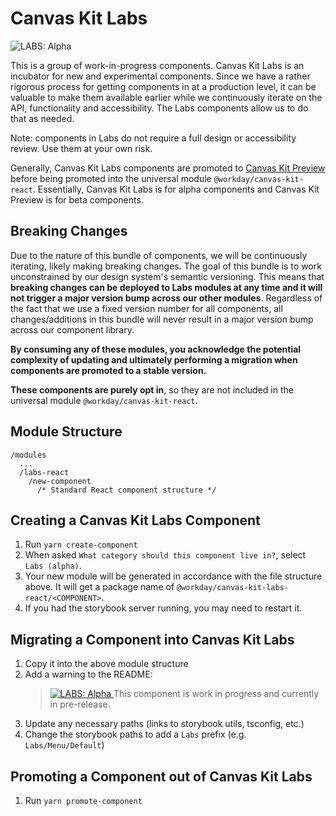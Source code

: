 # Canvas Kit Labs

<img src="https://img.shields.io/badge/LABS-alpha-orange" alt="LABS: Alpha" />

This is a group of work-in-progress components. Canvas Kit Labs is an incubator for new and
experimental components. Since we have a rather rigorous process for getting components in at a
production level, it can be valuable to make them available earlier while we continuously iterate on
the API, functionality and accessibility. The Labs components allow us to do that as needed.

Note: components in Labs do not require a full design or accessibility review. Use them at your own
risk.

Generally, Canvas Kit Labs components are promoted to [Canvas Kit Preview](../preview-react) before
being promoted into the universal module `@workday/canvas-kit-react`. Essentially, Canvas Kit Labs
is for alpha components and Canvas Kit Preview is for beta components.

## Breaking Changes

Due to the nature of this bundle of components, we will be continuously iterating, likely making
breaking changes. The goal of this bundle is to work unconstrained by our design system's semantic
versioning. This means that **breaking changes can be deployed to Labs modules at any time and it
will not trigger a major version bump across our other modules**. Regardless of the fact that we use
a fixed version number for all components, all changes/additions in this bundle will never result in
a major version bump across our component library.

**By consuming any of these modules, you acknowledge the potential complexity of updating and
ultimately performing a migration when components are promoted to a stable version.**

**These components are purely opt in**, so they are not included in the universal module
`@workday/canvas-kit-react`.

## Module Structure

```
/modules
  ...
  /labs-react
    /new-component
      /* Standard React component structure */
```

## Creating a Canvas Kit Labs Component

1. Run `yarn create-component`
2. When asked `What category should this component live in?`, select `Labs (alpha)`.
3. Your new module will be generated in accordance with the file structure above. It will get a
   package name of `@workday/canvas-kit-labs-react/<COMPONENT>`.
4. If you had the storybook server running, you may need to restart it.

## Migrating a Component into Canvas Kit Labs

1. Copy it into the above module structure
2. Add a warning to the README:
   > <a href="https://github.com/Workday/canvas-kit/tree/master/modules/labs-react/README.md">
   >   <img src="https://img.shields.io/badge/LABS-alpha-orange" alt="LABS: Alpha" />
   > </a>  This component is work in progress and currently in pre-release.
3. Update any necessary paths (links to storybook utils, tsconfig, etc.)
4. Change the storybook paths to add a `Labs` prefix (e.g. `Labs/Menu/Default`)

## Promoting a Component out of Canvas Kit Labs

1. Run `yarn promote-component`
